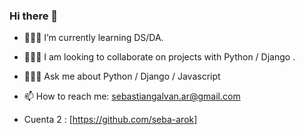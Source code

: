 ### Hi there 👋
<!-- **SebasGalvan/SebasGalvan** is a ✨ _special_ ✨ repository because its `README.md` (this file) appears on your GitHub profile. -->

<!-- - 📗 I am currently working on a book app -->
- 👨🏻‍💻 I’m currently learning DS/DA.
- 👨🏻‍🌾 I am looking to collaborate on projects with Python / Django .

- 👨🏻‍🏫 Ask me about Python / Django / Javascript
- 📫 How to reach me: sebastiangalvan.ar@gmail.com
- Cuenta 2 : [https://github.com/seba-arok]
